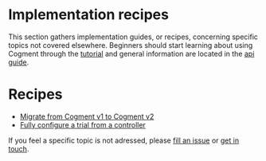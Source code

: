 # Implementation recipes

This section gathers implementation guides, or recipes, concerning specific topics not covered elsewhere. Beginners should start learning about using Cogment through the [tutorial](../../cogment/tutorial/introduction.md) and general information are located in the [api guide](../../cogment/cogment-api-guide.md).

# Recipes

-   [Migrate from Cogment v1 to Cogment v2](./v2-migration-guide.md)
-   [Fully configure a trial from a controller](./configure-trial-from-controller.md)

If you feel a specific topic is not adressed, please [fill an issue](https://github.com/cogment/cogment-doc/issues/new/choose) or [get in touch](../../support/community-channels.md).
